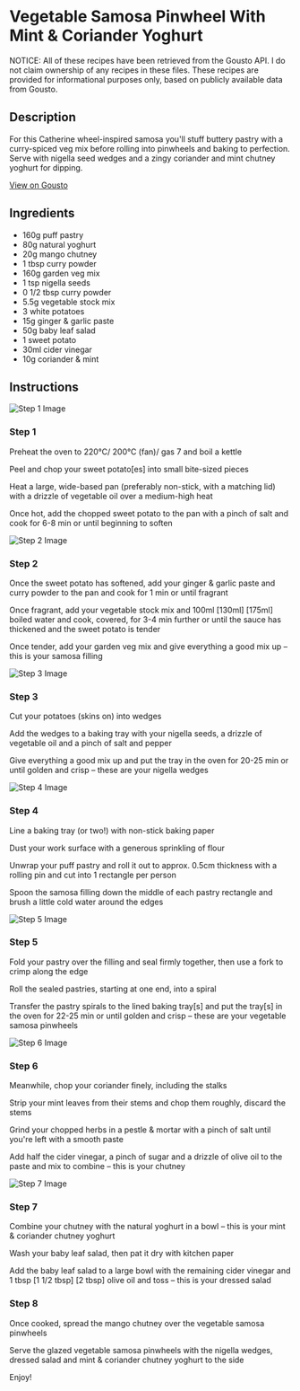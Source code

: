 # Vegetable Samosa Pinwheel With Mint & Coriander Yoghurt

NOTICE: All of these recipes have been retrieved from the Gousto API. I do not claim ownership of any recipes in these files. These recipes are provided for informational purposes only, based on publicly available data from Gousto.

## Description

For this Catherine wheel-inspired samosa you'll stuff buttery pastry with a curry-spiced veg mix before rolling into pinwheels and baking to perfection. Serve with nigella seed wedges and a zingy coriander and mint chutney yoghurt for dipping.

[View on Gousto](https://www.gousto.co.uk/recipes/cookbook/vegetable-samosa-pinwheel-with-mint-coriander-yoghurt)

## Ingredients

- 160g puff pastry
- 80g natural yoghurt
- 20g mango chutney
- 1 tbsp curry powder
- 160g garden veg mix
- 1 tsp nigella seeds
- 0 1/2 tbsp curry powder
- 5.5g vegetable stock mix
- 3 white potatoes
- 15g ginger & garlic paste
- 50g baby leaf salad
- 1 sweet potato
- 30ml cider vinegar
- 10g coriander & mint

## Instructions

![Step 1 Image](https://production-media.gousto.co.uk/cms/recipe-step-image/step-1-1690206398500-x200.jpg)

### Step 1

Preheat the oven to 220°C/ 200°C (fan)/ gas 7 and boil a kettle

Peel and chop your sweet potato[es] into small bite-sized pieces

Heat a large, wide-based pan (preferably non-stick, with a matching lid) with a drizzle of vegetable oil over a medium-high heat

Once hot, add the chopped sweet potato to the pan with a pinch of salt and cook for 6-8 min or until beginning to soften

![Step 2 Image](https://production-media.gousto.co.uk/cms/recipe-step-image/step-2-1690206401993-x200.jpg)

### Step 2

Once the sweet potato has softened, add your ginger & garlic paste and curry powder to the pan and cook for 1 min or until fragrant

Once fragrant, add your vegetable stock mix and 100ml <span class="text-purple">[130ml]</span> <span class="text-danger">[175ml] </span>boiled water and cook, covered, for 3-4 min further or until the sauce has thickened and the sweet potato is tender

Once tender, add your garden veg mix and give everything a good mix up – this is your samosa filling

![Step 3 Image](https://production-media.gousto.co.uk/cms/recipe-step-image/step-3-1690206405196-x200.jpg)

### Step 3

Cut your potatoes (skins on) into wedges

Add the wedges to a baking tray with your nigella seeds, a drizzle of vegetable oil and a pinch of salt and pepper

Give everything a good mix up and put the tray in the oven for 20-25 min or until golden and crisp – these are your nigella wedges

![Step 4 Image](https://production-media.gousto.co.uk/cms/recipe-step-image/step-4-1690206408414-x200.jpg)

### Step 4

Line a baking tray (or two!) with non-stick baking paper

Dust your work surface with a generous sprinkling of flour

Unwrap your puff pastry and roll it out to approx. 0.5cm thickness with a rolling pin and cut into 1 rectangle per person

Spoon the samosa filling down the middle of each pastry rectangle and brush a little cold water around the edges

![Step 5 Image](https://production-media.gousto.co.uk/cms/recipe-step-image/step-5-1690206412647-x200.jpg)

### Step 5

Fold your pastry over the filling and seal firmly together, then use a fork to crimp along the edge

Roll the sealed pastries, starting at one end, into a spiral

Transfer the pastry spirals to the lined baking tray[s] and put the tray[s] in the oven for 22-25 min or until golden and crisp – these are your vegetable samosa pinwheels

![Step 6 Image](https://production-media.gousto.co.uk/cms/recipe-step-image/step-6-1690206415492-x200.jpg)

### Step 6

Meanwhile, chop your coriander finely, including the stalks

Strip your mint leaves from their stems and chop them roughly, discard the stems

Grind your chopped herbs in a pestle & mortar with a pinch of salt until you're left with a smooth paste

Add half the cider vinegar, a pinch of sugar and a drizzle of olive oil to the paste and mix to combine – this is your chutney

![Step 7 Image](https://production-media.gousto.co.uk/cms/recipe-step-image/step-7-1690206419416-x200.jpg)

### Step 7

Combine your chutney with the natural yoghurt in a bowl – this is your mint & coriander chutney yoghurt

Wash your baby leaf salad, then pat it dry with kitchen paper

Add the baby leaf salad to a large bowl with the remaining cider vinegar and 1 tbsp <span class="text-purple">[1 1/2 tbsp]</span> <span class="text-danger">[2 tbsp]</span> olive oil and toss – this is your dressed salad

### Step 8

Once cooked, spread the mango chutney over the vegetable samosa pinwheels

Serve the glazed vegetable samosa pinwheels with the nigella wedges, dressed salad and mint & coriander chutney yoghurt to the side

Enjoy!

